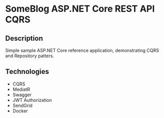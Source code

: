 # SomeBlog ASP.NET Core REST API CQRS

## Description
Simple sample ASP.NET Core reference application, demonstrating CQRS and Repository patters.

## Technologies
- CQRS
- MediatR
- Swagger
- JWT Authorization 
- SendGrid
- Docker